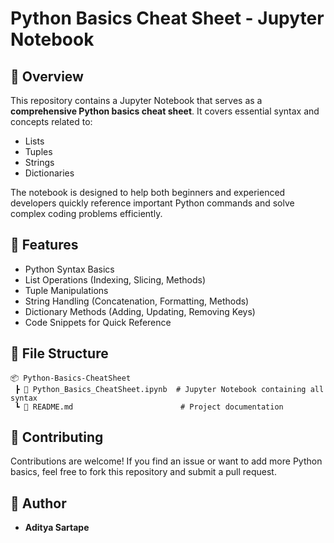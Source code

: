 # Python Basics Cheat Sheet - Jupyter Notebook

## 📌 Overview
This repository contains a Jupyter Notebook that serves as a **comprehensive Python basics cheat sheet**. It covers essential syntax and concepts related to:
- Lists
- Tuples
- Strings
- Dictionaries

The notebook is designed to help both beginners and experienced developers quickly reference important Python commands and solve complex coding problems efficiently.

## 🚀 Features
- Python Syntax Basics
- List Operations (Indexing, Slicing, Methods)
- Tuple Manipulations
- String Handling (Concatenation, Formatting, Methods)
- Dictionary Methods (Adding, Updating, Removing Keys)
- Code Snippets for Quick Reference

## 📂 File Structure
```
📦 Python-Basics-CheatSheet
 ┣ 📜 Python_Basics_CheatSheet.ipynb  # Jupyter Notebook containing all syntax
 ┗ 📜 README.md                        # Project documentation
```


## 🤝 Contributing
Contributions are welcome! If you find an issue or want to add more Python basics, feel free to fork this repository and submit a pull request.

## 👤 Author
- **Aditya Sartape**  
